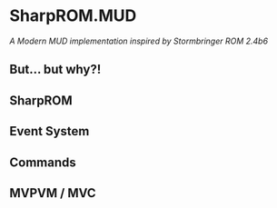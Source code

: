 # SharpROM.MUD
_A Modern MUD implementation inspired by Stormbringer ROM 2.4b6_

## But... but why?!


## SharpROM

## Event System

## Commands

## MVPVM / MVC
